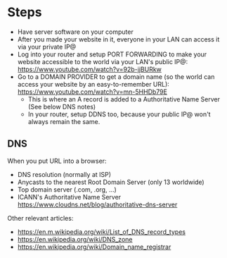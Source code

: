 # Steps

- Have server software on your computer
- After you made your website in it, everyone in your LAN can access it via your private IP@
- Log into your router and setup PORT FORWARDING to make your website accessible to the world via your LAN's public IP@: https://www.youtube.com/watch?v=92b-jjBURkw
- Go to a DOMAIN PROVIDER to get a domain name (so the world can access your website by an easy-to-remember URL): https://www.youtube.com/watch?v=mn-5HHDb79E 
	- This is where an A record is added to a Authoritative Name Server (See below DNS notes)
	- In your router, setup DDNS too, because your public IP@ won't always remain the same.

## DNS

When you put URL into a browser:
- DNS resolution (normally at ISP)
- Anycasts to the nearest Root Domain Server (only 13 worldwide)
- Top domain server (.com, .org, ...)
- ICANN's Authoritative Name Server https://www.cloudns.net/blog/authoritative-dns-server

Other relevant articles:
- https://en.m.wikipedia.org/wiki/List_of_DNS_record_types
- https://en.wikipedia.org/wiki/DNS_zone
- https://en.wikipedia.org/wiki/Domain_name_registrar 

